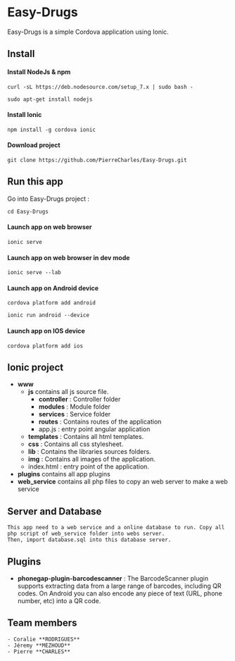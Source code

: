# Easy-Drugs

Easy-Drugs is a simple Cordova application using Ionic.

## Install

#### Install NodeJs & npm

    curl -sL https://deb.nodesource.com/setup_7.x | sudo bash -

    sudo apt-get install nodejs

#### Install Ionic

    npm install -g cordova ionic

#### Download project

    git clone https://github.com/PierreCharles/Easy-Drugs.git

## Run this app

Go into Easy-Drugs project :

    cd Easy-Drugs

#### Launch app on web browser

    ionic serve

#### Launch app on web browser in dev mode

    ionic serve --lab

#### Launch app on Android device

    cordova platform add android

    ionic run android --device

#### Launch app on IOS device

    cordova platform add ios


## Ionic project

- **www**
    - **js** contains all js source file.
        - **controller** : Controller folder
        - **modules** : Module folder
        - **services** : Service folder
        - **routes** : Contains routes of the application
        - app.js : entry point angular application
    - **templates** : Contains all html templates.
    - **css** : Contains all css stylesheet.
    - **lib** : Contains the libraries sources folders.
    - **img** : Contains all images of the application.
    - index.html : entry point of the application.
- **plugins** contains all app plugins
- **web_service** contains all php files to copy an web server to make a web service


## Server and Database

    This app need to a web service and a online database to run. Copy all php script of web_service folder into webs server.
    Then, import database.sql into this database server.

## Plugins

- **phonegap-plugin-barcodescanner** : The BarcodeScanner plugin supports extracting data from a large range of barcodes, including QR codes. On Android you can also encode any piece of text (URL, phone number, etc) into a QR code.

## Team members
    - Coralie **RODRIGUES**
    - Jéremy **MEZHOUD**
    - Pierre **CHARLES**